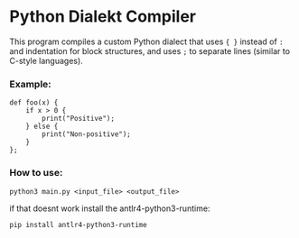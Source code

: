 # Python Dialekt Compiler

This program compiles a custom Python dialect that uses `{ }` instead of `:` and indentation for block structures, and uses `;` to separate lines (similar to C-style languages).



  ### Example:
  ```plaintext
  def foo(x) {
      if x > 0 {
          print("Positive");
      } else {
          print("Non-positive");
      }
  };
````

### How to use:
```
python3 main.py <input_file> <output_file>
```
if that doesnt work install the antlr4-python3-runtime:
```
pip install antlr4-python3-runtime
````